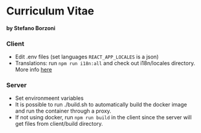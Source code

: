 # Curriculum Vitae
#### by Stefano Borzoni

### Client
- Edit .env files (set languages `REACT_APP_LOCALES` is a json)
- Translations: run `npm run i18n:all` and check out i18n/locales directory. More info [here](https://github.com/yahoo/react-intl)


### Server
- Set environmeent variables
- It is possible to run ./build.sh to automatically build the docker image and run the container through a proxy.
- If not using docker, run `npm run build` in the client since the server will get files from client/build directory.

